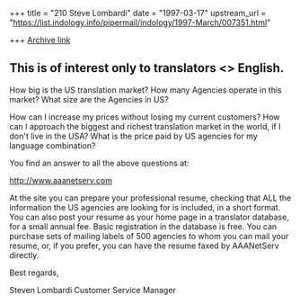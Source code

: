 +++
title = "210 Steve Lombardi"
date = "1997-03-17"
upstream_url = "https://list.indology.info/pipermail/indology/1997-March/007351.html"

+++
[Archive link](https://list.indology.info/pipermail/indology/1997-March/007351.html)

This is of interest only to translators <> English.
-------------------
How big is the US translation market?
How many Agencies operate in this market?
What size are the Agencies in US?

How can I increase my prices without losing my current customers?
How can I approach the biggest and richest translation market in the world, if I don't live in the USA?
What is the price paid by US agencies for my language combination?

You find an answer to all the above questions at:

http://www.aaanetserv.com

At the site you can prepare your professional resume, checking that ALL the information the US agencies are looking for is included, in a short format.
You can also post your resume as your home page in a translator database, for a small annual fee.  Basic registration in the database is free.
You can purchase sets of mailing labels of 500 agencies to whom you can mail your resume, or, if you prefer, you can have the resume faxed by AAANetServ directly.

Best regards,

Steven Lombardi
Customer Service Manager









